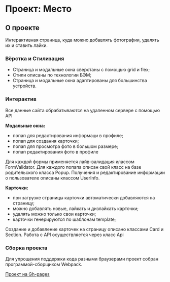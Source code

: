 # Проект: Место

## О проекте

Интерактивная страница, куда можно добавлять фотографии, удалять их и ставить лайки.

### Вёрстка и Стилизация
- Страница и модальные окна сверстаны c помощью grid и flex;
- Стили описаны по технологии БЭМ;
- Страница  и модальные окна адаптированы для большинства устройств.

### Интерактив

Все данные сайта обрабатываются на удаленном сервере c помощью API

**Модальные окна:**

- попап для редактирования информаци в профиле;
- попап для создания карточки;
- попап для просмотра фото в большом размере;
- попап редактирования фото в профиле

Для каждой формы применяется лайв-валидация классом FormValidator. Для каждого попапа описан свой класс на базе родительского класса Popup. Получения и редактирование информации о пользователе описаны классом UserInfo.

**Карточки:**

- при загрузке страницы карточки автоматически добавляются на страницу;
- можно добавлять новые, лайкать и дизлайкать карточки;
- удалять можно только свои карточки;
- карточки генерируются по шаблонам template;

Создание и добавление карточек на страницу описано классами Card и Section.
Работа с API осуществляется через класс Api

### Сборка проекта

Для упрощения поддержки кода разными браузерами проект собран программой-сборщиком Webpack.

[Проект на Gh-pages](https://ladykot.github.io/mesto/)
